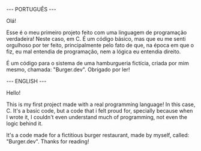 --- PORTUGUÊS ---

Olá!

Esse é o meu primeiro projeto feito com uma linguagem de programação verdadeira! Neste caso, em C.
É um código básico, mas que eu me senti orgulhoso por ter feito, principalmente pelo fato de que, na época em que o fiz, eu mal entendia de programação, nem a lógica eu entendia direito.

É um código para o sistema de uma hamburgueria fictícia, criada por mim mesmo, chamada: "Burger.dev".
Obrigado por ler!


--- ENGLISH ---

Hello!

This is my first project made with a real programming language! In this case, C.
It's a basic code, but a code that i felt proud for, specially because when I wrote it, I couldn't even understand much of programming, not even the logic behind it.

It's a code made for a fictitious burger restaurant, made by myself, called: "Burger.dev".
Thanks for reading!
